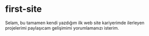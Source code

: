 # first-site
Selam, bu tamamen kendi yazdığım ilk web site kariyerimde ilerleyen projelerimi paylaşıcam gelişimimi yorumlamanızı isterim.
